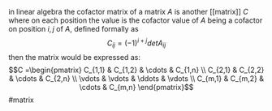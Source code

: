 in linear algebra the cofactor matrix of a matrix $A$ is another [[matrix]] $C$ where on each position the value is the cofactor value of $A$
being a cofactor  on position $i,j$ of $A$, defined formally as  $$C_{ij} = (-1)^{i+j} det A_{ij}$$
then the matrix would be expressed as:
$$C =\begin{pmatrix}
C_{1,1} & C_{1,2} & \cdots & C_{1,n} \\
C_{2,1} & C_{2,2} & \cdots & C_{2,n} \\
\vdots  & \vdots  & \ddots & \vdots  \\
C_{m,1} & C_{m,2} & \cdots & C_{m,n} 
\end{pmatrix}$$
#matrix 